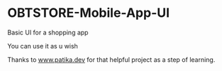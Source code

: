 # OBTSTORE-Mobile-App-UI
Basic UI for a shopping app

You can use it as u wish

Thanks to www.patika.dev for that helpful project as a step of learning.

